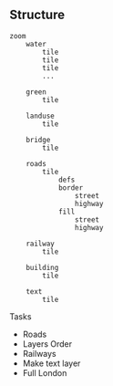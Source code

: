 ## Structure
```
zoom
	water
		tile
		tile
		tile
		...

	green
		tile

	landuse
		tile

	bridge
		tile

	roads
		tile
			defs
			border
				street
				highway
			fill
				street
				highway

	railway
		tile

	building
		tile
		
	text
		tile
```

Tasks
- Roads
- Layers Order
- Railways
- Make text layer
- Full London